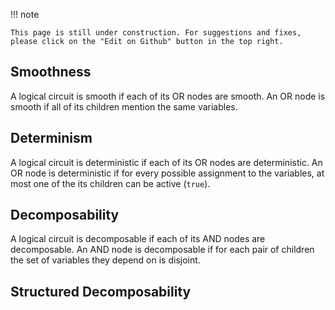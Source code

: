!!! note

    This page is still under construction. For suggestions and fixes, please click on the "Edit on Github" button in the top right.


## Smoothness

A logical circuit is smooth if each of its OR nodes are smooth. 
An OR node is smooth if all of its children mention the same variables.

## Determinism

A logical circuit is deterministic if each of its OR nodes are deterministic.
 An OR node is deterministic if for every possible assignment to the variables, at most one of the its children can be active (`true`).

## Decomposability

A logical circuit is decomposable if each of its AND nodes are decomposable. 
An AND node is decomposable if for each pair of children the set of variables they depend on is disjoint.

## Structured Decomposability




